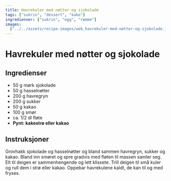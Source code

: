 ```yaml
---
title: Havrekuler med nøtter og sjokolade
tags: ["sukrin", "dessert", "kake"]
ingredienser: ["sukrin", "egg", "rømme"]
images:
  ["../../assets/recipe-images/web_havrekuler-med-nøtter-og-sjokolade.jpg"]
---
```


# Havrekuler med nøtter og sjokolade

## Ingredienser

- 50 g mørk sjokolade
- 50 g hasselnøtter
- 200 g havregryn
- 200 g sukker
- 50 g kakao
- 100 g smør
- ca. 1/2 dl fløte
- **Pynt: kakestrø eller kakao**

## Instruksjoner

Grovhakk sjokolade og hasselnøtter og bland sammen havregryn, sukker og kakao. Bland inn smøret og spre gradvis med fløten til massen samler seg. Elt til deigen er sammenhengende og lett klissete. Trill deigen til små kuler og rull dem i strø eller kakao. Oppebar havrekulene kaldt, de kan til og med fryses.
